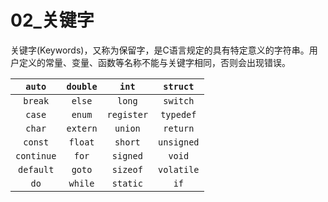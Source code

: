 # 02_关键字

关键字(Keywords)，又称为保留字，是C语言规定的具有特定意义的字符串。用户定义的常量、变量、函数等名称不能与关键字相同，否则会出现错误。

|   `auto`   | `double` |   `int`    |  `struct`  |
| :--------: | :------: | :--------: | :--------: |
|  `break`   |  `else`  |   `long`   |  `switch`  |
|   `case`   |  `enum`  | `register` | `typedef`  |
|   `char`   | `extern` |  `union`   |  `return`  |
|  `const`   | `float`  |  `short`   | `unsigned` |
| `continue` |  `for`   |  `signed`  |   `void`   |
| `default`  |  `goto`  |  `sizeof`  | `volatile` |
|    `do`    | `while`  |  `static`  |    `if`    |
